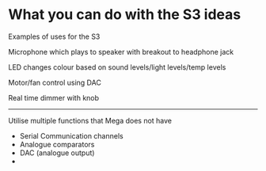 # What you can do with the S3 ideas
Examples of uses for the S3

Microphone which plays to speaker with breakout to headphone jack

LED changes colour based on sound levels/light levels/temp levels

Motor/fan control using DAC

Real time dimmer with knob



---
Utilise multiple functions that Mega does not have
- Serial Communication channels
- Analogue comparators
- DAC (analogue output)
-
